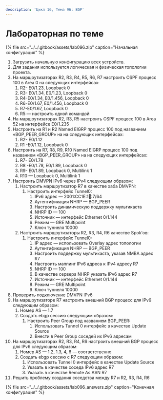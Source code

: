 ```yaml
---
description: 'Цикл 16, Тема 96: BGP'
---
```


# Лабораторная по теме

{% file src="../../.gitbook/assets/lab096.zip" caption="Начальная конфигурация" %}

1. Загрузить начальную конфигурацию всех устройств.
2. Для задания используется логическая и физическая топологии проекта.
3. На маршрутизаторах R2, R3, R4, R5, R6, R7 настроить OSPF процесс 100 в Аrea 0 на следующих интерфейсах:
   1. R2- E0/1.23, Loopback 0
   2. R3- E0/1.34, E0/1.23, Loopback 0
   3. R4-E0/1.34, E0/1.456, Loopback 0
   4. R6-E0/1.67, E0/1.456, Loopback 0
   5. R7-E0/1.67, Loopback 0
   6. R5 — настроить одной командой
4. На маршрутизаторах R2, R3, R5 настроить OSPF процесс 100 в Аrea 52 на интерфейсе E0/1.235
5. Настроить на R1 и R2 Named EIGRP процесс 100 под названием «BGP\_PEER\_GROUP» на на следующих интерфейсах:
   1. R2- E0/1.12
   2. R1 -E0/1.12, Loopback 0
6. Настроить на R7, R8, R9, R10 Named EIGRP процесс 100 под названием «BGP\_PEER\_GROUP» на на следующих интерфейсах:
   1. R7- E0/1.78
   2. R8 -E0/1.78, E0/1.89, Loopback 0
   3. R9- E0/1.89, Loopback 0, Multilink 1
   4. R10 — Loopback 0, Multilink 1
7. Настроить DMVPN IPv6 через IPv4 следующим образом:
   1. Настроить маршрутизатор R7 в качестве хаба DMVPN:
      1. Настроить интерфейс Tunnel0:
         1. IPv6 адрес — 2001:CC1E:1:100::7/64
         2. Аутентификация NHRP — BGP\_PEER
         3. Настроить динамическую поддержку мультикаста
         4. NHRP ID — 100
         5. Источник — интерфейс Ethernet 0/1.144
         6. Режим — GRE Multipoint
         7. Ключ туннеля 10000
   2. Настроить маршрутизаторы R2, R3, R4, R6 качеcтве Spok’ов:
      1. Настроить интерфейс Tunnel0:
         1. IP адрес — использовать Overlay адрес топологии
         2. Аутентификация NHRP — BGP\_PEER
         3. Настроить поддержку мультикаста, указав NMBA адрес R7
         4. Настроить маппинг IPv6 адреса к IPv4 адресу R7
         5. NHRP ID — 100
         6. В качестве сервера NHRP указать IPv6 адрес R7
         7. Источник — интерфейс Ethernet 0/1.144
         8. Режим — GRE Multipoint
         9. Ключ туннеля 10000
8. Проверить подключение DMVPN IPv6
9. На маршрутизаторе R7 настроить внешний BGP процесс для IPv6 следующим образом:
   1. Номер AS — 1.7
   2. Создать ebgp сессию следующим образом:
      1. Настроить Peer Group под названием BGP\_PEER:
         1. Использовать Tunnel 0 интерфейс в качестве Update Source
         2. Внести в Peer Group соседей их IPv6 адресам
10. На маршрутизаторах R2, R3, R4, R6 настроить внешний BGP процесс для IPv6 следующим образом:
    1. Номер AS — 1.2, 1.3, 4, 6 — соответственно
    2. Создать ebgp сессию с R7 следующим образом:
       1. Использовать Tunnel 0 интерфейс в качестве Update Source
       2. Указать в качестве соседа IPv6 адрес R7
       3. Указать в качестве Remote As ASN R7
11. Решить проблему создания соседства между R7 и R2, R3, R4, R6

{% file src="../../.gitbook/assets/lab096\_answers.zip" caption="Конечная конфигурация" %}

